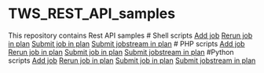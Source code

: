# TWS_REST_API_samples
This repository contains Rest API samples
	# Shell scripts
		[Add job](https://github.com/WAdev0/TWS_REST_API_samples)
		[Rerun job in plan](https://github.com/WAdev0/TWS_REST_API_samples)
		[Submit job in plan](https://github.com/WAdev0/TWS_REST_API_samples)
		[Submit jobstream in plan](https://github.com/WAdev0/TWS_REST_API_samples)
	# PHP scripts
		[Add job](https://github.com/WAdev0/TWS_REST_API_samples)
		[Rerun job in plan](https://github.com/WAdev0/TWS_REST_API_samples)
		[Submit job in plan](https://github.com/WAdev0/TWS_REST_API_samples)
		[Submit jobstream in plan](https://github.com/WAdev0/TWS_REST_API_samples)
	#Python scripts
		[Add job](https://github.com/WAdev0/TWS_REST_API_samples)
		[Rerun job in plan](https://github.com/WAdev0/TWS_REST_API_samples)
		[Submit job in plan](https://github.com/WAdev0/TWS_REST_API_samples)
		[Submit jobstream in plan](https://github.com/WAdev0/TWS_REST_API_samples)